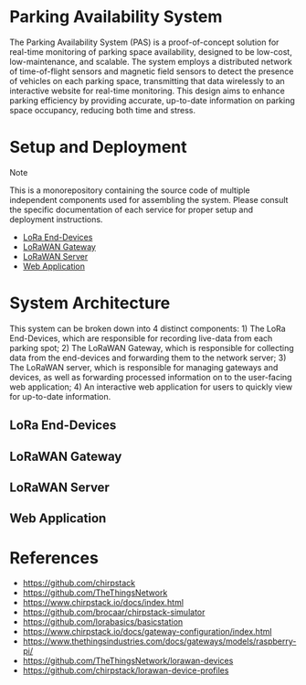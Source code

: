 # Parking Availability System

The Parking Availability System (PAS) is a proof-of-concept solution for real-time monitoring of
parking space availability, designed to be low-cost, low-maintenance, and scalable. The system
employs a distributed network of time-of-flight sensors and magnetic field sensors to detect the
presence of vehicles on each parking space, transmitting that data wirelessly to an interactive
website for real-time monitoring. This design aims to enhance parking efficiency by providing
accurate, up-to-date information on parking space occupancy, reducing both time and stress.

# Setup and Deployment

> [!Note]
> This is a monorepository containing the source code of multiple independent components used for
> assembling the system. Please consult the specific documentation of each service for proper setup
> and deployment instructions.

- [LoRa End-Devices]()
- [LoRaWAN Gateway]()
- [LoRaWAN Server]()
- [Web Application]()

# System Architecture

This system can be broken down into 4 distinct components: 1) The LoRa End-Devices, which are
responsible for recording live-data from each parking spot; 2) The LoRaWAN Gateway, which is
responsible for collecting data from the end-devices and forwarding them to the network server; 3)
The LoRaWAN server, which is responsible for managing gateways and devices, as well as forwarding
processed information on to the user-facing web application; 4) An interactive web application for
users to quickly view for up-to-date information.

## LoRa End-Devices

## LoRaWAN Gateway

## LoRaWAN Server

## Web Application

# References

- https://github.com/chirpstack
- https://github.com/TheThingsNetwork
- https://www.chirpstack.io/docs/index.html
- https://github.com/brocaar/chirpstack-simulator
- https://github.com/lorabasics/basicstation
- https://www.chirpstack.io/docs/gateway-configuration/index.html
- https://www.thethingsindustries.com/docs/gateways/models/raspberry-pi/
- https://github.com/TheThingsNetwork/lorawan-devices
- https://github.com/chirpstack/lorawan-device-profiles